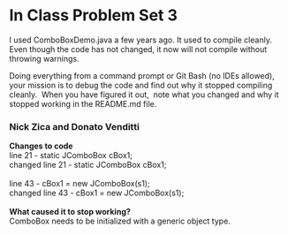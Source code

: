 # In Class Problem Set 3

I used ComboBoxDemo.java a few years ago.  It used to compile cleanly.  Even though the code has not changed, it now  will not compile without throwing warnings.

Doing everything from a command prompt or Git Bash (no IDEs allowed), your mission is to debug the code and find out why it stopped compiling cleanly.  When you have figured it out,  note what you changed and why it stopped working in the README.md file.

### Nick Zica and Donato Venditti

**Changes to code** \
line 21 -    static JComboBox cBox1; \
changed line 21 -    static JComboBox <String> cBox1; \
\
line 43 -    cBox1 = new JComboBox<String>(s1);  \
changed line 43 -    cBox1 = new JComboBox<String>(s1); \
\
**What caused it to stop working?**\
ComboBox needs to be initialized with a generic object type.
